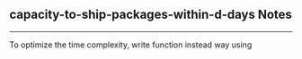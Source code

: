 <h2>capacity-to-ship-packages-within-d-days Notes</h2><hr>To optimize the time complexity, write function instead way using 